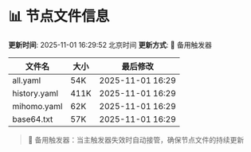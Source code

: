 # 📊 节点文件信息

**更新时间**: 2025-11-01 16:29:52 北京时间
**更新方式**: 🔄 备用触发器

| 文件名 | 大小 | 最后修改 |
|--------|------|----------|
| all.yaml | 54K | 2025-11-01 16:29 |
| history.yaml | 411K | 2025-11-01 16:29 |
| mihomo.yaml | 62K | 2025-11-01 16:29 |
| base64.txt | 57K | 2025-11-01 16:29 |

> 🔄 备用触发器：当主触发器失效时自动接管，确保节点文件的持续更新
